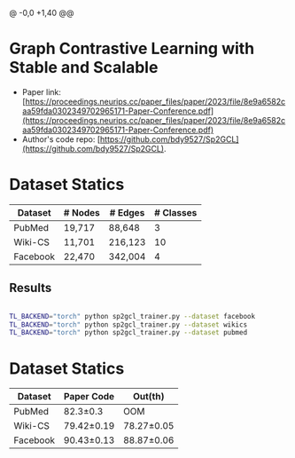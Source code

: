 @ -0,0 +1,40 @@
# Graph Contrastive Learning with Stable and Scalable

- Paper link: [https://proceedings.neurips.cc/paper_files/paper/2023/file/8e9a6582caa59fda0302349702965171-Paper-Conference.pdf](https://proceedings.neurips.cc/paper_files/paper/2023/file/8e9a6582caa59fda0302349702965171-Paper-Conference.pdf)
- Author's code repo: [https://github.com/bdy9527/Sp2GCL](https://github.com/bdy9527/Sp2GCL).

# Dataset Statics

| Dataset  | # Nodes | # Edges  | # Classes |
|----------|---------|----------|-----------|
| PubMed   | 19,717  | 88,648   | 3         |
| Wiki-CS  | 11,701  | 216,123  | 10        |
| Facebook | 22,470  | 342,004  | 4         |



Results
-------

```bash

TL_BACKEND="torch" python sp2gcl_trainer.py --dataset facebook
TL_BACKEND="torch" python sp2gcl_trainer.py --dataset wikics
TL_BACKEND="torch" python sp2gcl_trainer.py --dataset pubmed
```


# Dataset Statics

| Dataset  | Paper Code | Out(th)      |
|----------|------------|--------------|
| PubMed   | 82.3±0.3   | OOM          |
| Wiki-CS  | 79.42±0.19 | 78.27±0.05   |
| Facebook | 90.43±0.13 | 88.87±0.06   |
